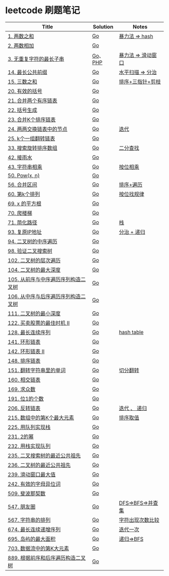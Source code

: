 # leetcode 刷题笔记

| Title                                                  | Solution | Notes |
| ------------------------------------------------------------ | ---- | ---- |
| [1. 两数之和](https://leetcode-cn.com/problems/two-sum/) | [Go](./Solutions/Go/1.go)   |   [暴力法 => hash](./Notes/1.md)   |
| [2. 两数相加](https://leetcode-cn.com/problems/add-two-numbers/) | [Go](./Solutions/Go/2.go)   |   |
| [3. 无重复字符的最长子串](https://leetcode-cn.com/problems/longest-substring-without-repeating-characters/) |   [Go](./Solutions/Go/3.go)、[PHP](./Solutions/PHP/3.php)   |   [暴力法 => 滑动窗口](./Notes/3.md)   |
| [14. 最长公共前缀](https://leetcode-cn.com/problems/longest-common-prefix/) | [Go](./Solutions/Go/14.go) | [水平扫描 => 分治](./Notes/14.md) |
| [15. 三数之和](https://leetcode-cn.com/problems/3sum/) | [Go](./Solutions/Go/15.go) | [排序+三指针+剪枝](./Notes/15.md) |
|[20. 有效的括号](https://leetcode-cn.com/problems/valid-parentheses/)|[Go](./Solutions/Go/20.go)||
|[21. 合并两个有序链表](https://leetcode-cn.com/problems/merge-two-sorted-lists/)|[Go](./Solutions/Go/23.go)||
| [22. 括号生成](https://leetcode-cn.com/problems/generate-parentheses/) |[Go](./Solutions/Go/22.go)||
|[23. 合并K个排序链表](https://leetcode-cn.com/problems/merge-k-sorted-lists/)|[Go](./Solutions/Go/21.go)||
| [24. 两两交换链表中的节点](https://leetcode-cn.com/problems/swap-nodes-in-pairs/) | [Go](./Solutions/Go/24.go) | [迭代](./Notes/24.md) |
|[25. k个一组翻转链表](https://leetcode-cn.com/problems/reverse-nodes-in-k-group/)|[Go](./Solutions/Go/25.go)||
| [33. 搜索旋转排序数组](https://leetcode-cn.com/problems/search-in-rotated-sorted-array/) | [Go](./Solutions/Go/33.go) | [二分查找](./Notes/33.md) |
|[42. 接雨水](https://leetcode-cn.com/problems/trapping-rain-water/)|[Go](Solutions/Go/42.go)||
|[43. 字符串相乘](https://leetcode-cn.com/problems/multiply-strings/)|[Go](Solutions/Go/43.go)|[按位相乘](Notes/43.md)|
|[50. Pow(x, n)](https://leetcode-cn.com/problems/powx-n/)|[Go](Solutions/Go/50.go)||
|[56. 合并区间](https://leetcode-cn.com/problems/merge-intervals/)|[Go](Solutions/Go/56.go)|[排序+遍历](Notes/56.md)|
| [60. 第k个排列](https://leetcode-cn.com/problems/permutation-sequence/) |[Go](Solutions/Go/60.go)|[按位找规律](Notes/60.md)|
| [69. x 的平方根](https://leetcode-cn.com/problems/sqrtx/) |[Go](Solutions/Go/69.go)||
| [70. 爬楼梯](https://leetcode-cn.com/problems/climbing-stairs/) |[Go](Solutions/Go/70.go)||
|[71. 简化路径](https://leetcode-cn.com/problems/simplify-path/)|[Go](Solutions/Go/71.go)|[栈](Notes/71.md)|
|[93. 复原IP地址](https://leetcode-cn.com/problems/restore-ip-addresses/)|[Go](Solutions/Go/93.go)|[分治 + 递归](Notes/93.md)|
|[94. 二叉树的中序遍历](https://leetcode-cn.com/problems/binary-tree-inorder-traversal/)|[Go](Solutions/Go/94.go)||
|[98. 验证二叉搜索树](https://leetcode-cn.com/problems/validate-binary-search-tree/)|[Go](Solutions/Go/98.go)||
|[102. 二叉树的层次遍历](https://leetcode-cn.com/problems/binary-tree-level-order-traversal/)|[Go](Solutions/Go/102.go)||
|[104. 二叉树的最大深度](https://leetcode-cn.com/problems/maximum-depth-of-binary-tree/)|[Go](Solutions/Go/104.go)||
|[105. 从前序与中序遍历序列构造二叉树](https://leetcode-cn.com/problems/construct-binary-tree-from-preorder-and-inorder-traversal/)|[Go](Solutions/Go/105.go)||
|[106. 从中序与后序遍历序列构造二叉树](https://leetcode-cn.com/problems/construct-binary-tree-from-inorder-and-postorder-traversal/)|[Go](Solutions/Go/106.go)||
|[111. 二叉树的最小深度](https://leetcode-cn.com/problems/minimum-depth-of-binary-tree/)|[Go](Solutions/Go/111.go)||
|[122. 买卖股票的最佳时机 II](https://leetcode-cn.com/problems/best-time-to-buy-and-sell-stock-ii/)|[Go](Solutions/Go/122.go)||
|[128. 最长连续序列](https://leetcode-cn.com/problems/longest-consecutive-sequence/)|[Go](Solutions/Go/128.go)|[hash table](Notes/128.md)|
| [141. 环形链表](https://leetcode-cn.com/problems/linked-list-cycle/) |[Go](Solutions/Go/141.go)| |
| [142. 环形链表 II](https://leetcode-cn.com/problems/linked-list-cycle-ii/) |[Go](Solutions/Go/142.go)| |
|[148. 排序链表](https://leetcode-cn.com/problems/sort-list/)|[Go](Solutions/Go/148.go)||
| [151. 翻转字符串里的单词](https://leetcode-cn.com/problems/reverse-words-in-a-string/) | [Go](./Solutions/Go/151.go) | [切分翻转](Notes/151.md) |
|[160. 相交链表](https://leetcode-cn.com/problems/intersection-of-two-linked-lists/)|[Go](Solutions/Go/160.go)||
|[169. 求众数](https://leetcode-cn.com/problems/majority-element/)|[Go](Solutions/Go/169.go)||
| [191. 位1的个数](https://leetcode-cn.com/problems/number-of-1-bits/) |[Go](Solutions/Go/191.go)||
| [206. 反转链表](https://leetcode-cn.com/problems/reverse-linked-list/) | [Go](./Solutions/Go/206.go) | [迭代 、 递归](Notes/206.md) |
| [215. 数组中的第K个最大元素](https://leetcode-cn.com/problems/kth-largest-element-in-an-array/) | [Go](./Solutions/Go/215.go) | [排序取值](Notes/215.md) |
| [225. 用队列实现栈](https://leetcode-cn.com/problems/implement-stack-using-queues/) | [Go](./Solutions/Go/225.go) | |
| [231. 2的幂](https://leetcode-cn.com/problems/power-of-two/) | [Go](./Solutions/Go/231.go) |  |
| [232. 用栈实现队列](https://leetcode-cn.com/problems/implement-queue-using-stacks/) | [Go](./Solutions/Go/232.go) |  |
| [235. 二叉搜索树的最近公共祖先](https://leetcode-cn.com/problems/lowest-common-ancestor-of-a-binary-search-tree/) | [Go](./Solutions/Go/235.go) |  |
| [236. 二叉树的最近公共祖先](https://leetcode-cn.com/problems/lowest-common-ancestor-of-a-binary-tree/) | [Go](./Solutions/Go/236.go) |  |
| [239. 滑动窗口最大值](https://leetcode-cn.com/problems/sliding-window-maximum/) | [Go](./Solutions/Go/239.go) |  |
| [242. 有效的字母异位词](https://leetcode-cn.com/problems/valid-anagram/) | [Go](./Solutions/Go/242.go) |  |
| [509. 斐波那契数](https://leetcode-cn.com/problems/fibonacci-number/) | [Go](./Solutions/Go/70.go) ||
| [547. 朋友圈](https://leetcode-cn.com/problems/friend-circles/) | [Go](./Solutions/Go/547.go) | [DFS=>BFS=>并查集](Notes/547.md) |
| [567. 字符串的排列](https://leetcode-cn.com/problems/permutation-in-string/) | [Go](Solutions/Go/567.go) | [字符出现次数比较](Notes/567.md) |
| [674. 最长连续递增序列](https://leetcode-cn.com/problems/longest-continuous-increasing-subsequence/)|[Go](Solutions/Go/674.go)  | [迭代一次](Notes/674.md) |
|[695. 岛屿的最大面积](https://leetcode-cn.com/problems/max-area-of-island)|[Go](Solutions/Go/695.go) | [递归=>BFS](Notes/695.md) |
| [703. 数据流中的第K大元素](https://leetcode-cn.com/problems/kth-largest-element-in-a-stream/) |[Go](Solutions/Go/703.go) |  |
| [889. 根据前序和后序遍历构造二叉树](https://leetcode-cn.com/problems/construct-binary-tree-from-preorder-and-postorder-traversal/) |[Go](Solutions/Go/889.go) |  |


